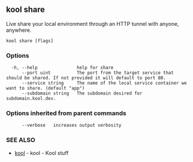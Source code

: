 ## kool share

Live share your local environment through an HTTP tunnel with anyone, anywhere.

```
kool share [flags]
```

### Options

```
  -h, --help               help for share
      --port uint          The port from the target service that should be shared. If not provided it will default to port 80.
      --service string     The name of the local service container we want to share. (default "app")
      --subdomain string   The subdomain desired for subdomain.kool.dev.
```

### Options inherited from parent commands

```
      --verbose   increases output verbosity
```

### SEE ALSO

* [kool](kool.md)	 - kool - Kool stuff


